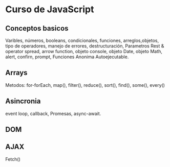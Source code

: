 # Curso de JavaScript

## Conceptos basicos

Varibles, números, booleans, condicionales, funciones, arreglos,objetos, tipo de operadores, manejo de errores, destructuración, Parametros Rest & operator spread, arrow function, objeto console, objeto Date, objeto Math, alert, confirn, prompt, Funciones Anonima Autoejecutable.

## Arrays

Metodos: for-forEach, map(), filter(), reduce(), sort(), find(), some(), every()

## Asincronia

event loop, callback, Promesas, async-await.

## DOM

## AJAX

Fetch()
